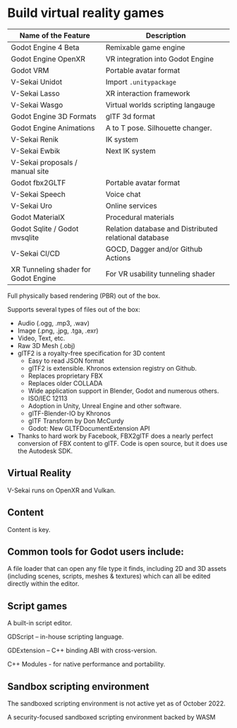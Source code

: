 # Build virtual reality games 

|Name of the Feature  |Description  |
|---|---|
|Godot Engine 4 Beta  |Remixable game engine  |
|Godot Engine OpenXR  |VR integration into Godot Engine  |
|Godot VRM  |Portable avatar format  |
|V-Sekai Unidot  |Import `.unitypackage`  |
|V-Sekai Lasso  |XR interaction framework  |
|V-Sekai Wasgo  |Virtual worlds scripting langauge  |
|Godot Engine 3D Formats  |glTF 3d format  |
|Godot Engine Animations  |A to T pose. Silhouette changer.  |
|V-Sekai Renik  |IK system  |
|V-Sekai Ewbik  |Next IK system  |
|V-Sekai proposals / manual site  |  |
|Godot fbx2GLTF  |Portable avatar format  |
|V-Sekai Speech  |Voice chat  |
|V-Sekai Uro  |Online services  |
|Godot MaterialX |Procedural materials|
|Godot Sqlite / Godot mvsqlite| Relation database and Distributed relational database |
|V-Sekai CI/CD| GOCD, Dagger and/or Github Actions|
|XR Tunneling shader for Godot Engine|For VR usability tunneling shader|

Full physically based rendering (PBR) out of the box.

Supports several types of files out of the box:

* Audio (.ogg, .mp3, .wav)
* Image (.png, .jpg, .tga, .exr)
* Video, Text, etc.
* Raw 3D Mesh (.obj)
* glTF2 is a royalty-free specification for 3D content
  * Easy to read JSON format
  * glTF2 is extensible. Khronos extension registry on Github. 
  * Replaces proprietary FBX
  * Replaces older COLLADA
  * Wide application support in Blender, Godot and numerous others.
  * ISO/IEC 12113
  * Adoption in Unity, Unreal Engine and other software.
  * glTF-Blender-IO by Khronos
  * glTF Transform by Don McCurdy
  * Godot: New GLTFDocumentExtension API
* Thanks to hard work by Facebook, FBX2glTF does a nearly perfect conversion of FBX content to glTF. Code is open source, but it does use the Autodesk SDK.

## Virtual Reality

V-Sekai runs on OpenXR and Vulkan.

## Content

Content is key.

## Common tools for Godot users include: 	

A file loader that can open any file type it finds, including 2D and 3D assets (including scenes, scripts, meshes & textures) which can all be edited directly within the editor.

## Script games

A built-in script editor.

GDScript – in-house scripting language.

GDExtension – C++ binding ABI with cross-version.

C++ Modules - for native performance and portability.

## Sandbox scripting environment

The sandboxed scripting environment is not active yet as of October 2022.

A security-focused sandboxed scripting environment backed by WASM
